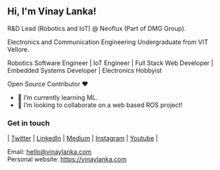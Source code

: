 ## Hi, I'm Vinay Lanka! 

R&D Lead (Robotics and IoT) @ Neoflux (Part of DMG Group).

Electronics and Communication Engineering Undergraduate from VIT Vellore.

Robotics Software Engineer | IoT Engineer | Full Stack Web Developer | Embedded Systems Developer | Electronics Hobbyist 

Open Source Contributor ❤️

- 🔭 I’m currently learning ML.
- 👯 I’m looking to collaborate on a web based ROS project! 

### Get in touch

| [Twitter](https://twitter.com/vinay_lanka) | [LinkedIn](https://www.linkedin.com/in/vinaylanka/) | [Medium](https://medium.com/@vinaylanka) | [Instagram](https://www.instagram.com/vinaylanka/) | [Youtube](https://www.youtube.com/channel/UCgAPhxlyvs-Pi1v_MuodhKw) |

Email: hello@vinaylanka.com<br>
Personal website: https://vinaylanka.com

